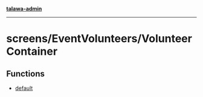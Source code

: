 [**talawa-admin**](../../../README.md)

***

# screens/EventVolunteers/VolunteerContainer

## Functions

- [default](functions/default.md)
